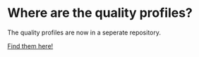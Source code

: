 # Where are the quality profiles?

The quality profiles are now in a seperate repository.

[Find them here!](https://github.com/lulzbot3d/CuraLE_Resources/tree/main/quality)
